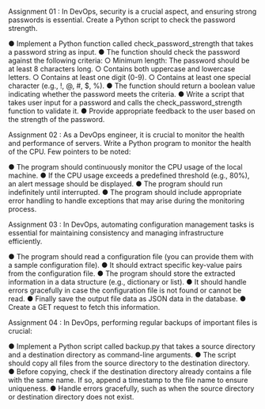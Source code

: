 Assignment 01 :  In DevOps, security is a crucial aspect, and ensuring strong passwords is essential. Create a Python script to check the password strength. 

●       Implement a Python function called check_password_strength that takes a password string as input.
●       The function should check the password against the following criteria:
○       Minimum length: The password should be at least 8 characters long.
○       Contains both uppercase and lowercase letters.
○       Contains at least one digit (0-9).
○       Contains at least one special character (e.g., !, @, #, $, %).
●       The function should return a boolean value indicating whether the password meets the criteria.
●       Write a script that takes user input for a password and calls the check_password_strength function to validate it.
●       Provide appropriate feedback to the user based on the strength of the password. 


Assignment 02 : As a DevOps engineer, it is crucial to monitor the health and performance of servers. Write a Python program to monitor the health of the CPU. Few pointers to be noted:

●       The program should continuously monitor the CPU usage of the local machine.
●       If the CPU usage exceeds a predefined threshold (e.g., 80%), an alert message should be displayed.
●       The program should run indefinitely until interrupted.
●       The program should include appropriate error handling to handle exceptions that may arise during the monitoring process.


Assignment 03 : In DevOps, automating configuration management tasks is essential for maintaining consistency and managing infrastructure efficiently.

●       The program should read a configuration file (you can provide them with a sample configuration file).
●       It should extract specific key-value pairs from the configuration file.
●       The program should store the extracted information in a data structure (e.g., dictionary or list).
●       It should handle errors gracefully in case the configuration file is not found or cannot be read.
●       Finally save the output file data as JSON data in the database.
●       Create a GET request to fetch this information.
 
 
Assignment 04 :  In DevOps, performing regular backups of important files is crucial:

●       Implement a Python script called backup.py that takes a source directory and a destination directory as command-line arguments.
●       The script should copy all files from the source directory to the destination directory.
●       Before copying, check if the destination directory already contains a file with the same name. If so, append a timestamp to the file name to ensure uniqueness.
●       Handle errors gracefully, such as when the source directory or destination directory does not exist.

